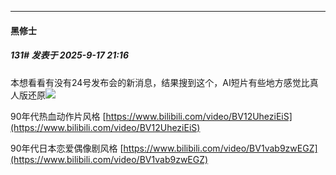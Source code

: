 ﻿
*****

####  黑修士  
##### 131#       发表于 2025-9-17 21:16

本想看看有没有24号发布会的新消息，结果搜到这个，AI短片有些地方感觉比真人版还原<img src="https://static.stage1st.com/image/smiley/face2017/057.png" referrerpolicy="no-referrer">

90年代热血动作片风格
[https://www.bilibili.com/video/BV12UheziEiS](https://www.bilibili.com/video/BV12UheziEiS)

90年代日本恋爱偶像剧风格
[https://www.bilibili.com/video/BV1vab9zwEGZ](https://www.bilibili.com/video/BV1vab9zwEGZ)


